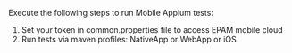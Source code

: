 Execute the following steps to run Mobile Appium tests:
1. Set your token in common.properties file to access EPAM mobile cloud
2. Run tests via maven profiles: NativeApp or WebApp or iOS